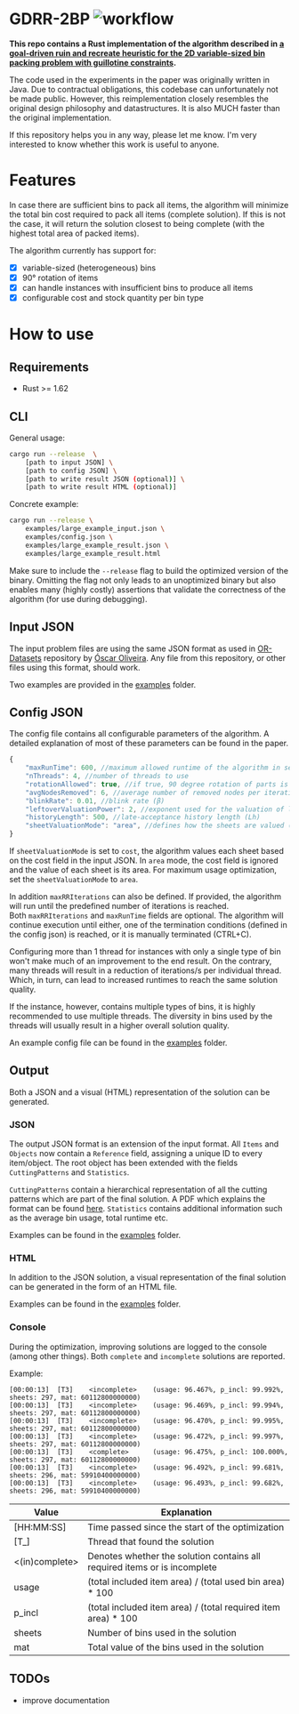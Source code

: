 # GDRR-2BP ![workflow](https://github.com/JeroenGar/gdrr-2bp/actions/workflows/rust.yml/badge.svg)

**This repo contains a Rust implementation of the algorithm described in [a goal-driven ruin and recreate heuristic for the 2D variable-sized bin packing problem with guillotine constraints]( https://www.sciencedirect.com/science/article/abs/pii/S0377221721009826).**

The code used in the experiments in the paper was originally written in Java.
Due to contractual obligations, this codebase can unfortunately not be made public.
However, this reimplementation closely resembles the original design philosophy and datastructures.
It is also MUCH faster than the original implementation.

If this repository helps you in any way, please let me know. 
I'm very interested to know whether this work is useful to anyone.

# Features

In case there are sufficient bins to pack all items, the algorithm will minimize the total bin cost required to pack all items (complete solution).
If this is not the case, it will return the solution closest to being complete (with the highest total area of packed items).

The algorithm currently has support for:
- [x] variable-sized (heterogeneous) bins
- [x] 90° rotation of items
- [x] can handle instances with insufficient bins to produce all items
- [x] configurable cost and stock quantity per bin type

# How to use

## Requirements
- Rust >= 1.62

## CLI

General usage:
```bash
cargo run --release  \
    [path to input JSON] \
    [path to config JSON] \
    [path to write result JSON (optional)] \
    [path to write result HTML (optional)]
```
Concrete example:
```bash
cargo run --release \
    examples/large_example_input.json \
    examples/config.json \
    examples/large_example_result.json \
    examples/large_example_result.html
```

Make sure to include the `--release` flag to build the optimized version of the binary. 
Omitting the flag not only leads to an unoptimized binary but also enables many (highly costly) assertions that validate the correctness of the algorithm (for use during debugging).

## Input JSON

The input problem files are using the same JSON format as used in [OR-Datasets](https://github.com/Oscar-Oliveira/OR-Datasets/tree/master/Cutting-and-Packing/2D) repository by [
Óscar Oliveira](https://github.com/Oscar-Oliveira).
Any file from this repository, or other files using this format, should work. 

Two examples are provided in the [examples](examples/) folder.

## Config JSON

The config file contains all configurable parameters of the algorithm.
A detailed explanation of most of these parameters can be found in the paper.

```javascript
{
    "maxRunTime": 600, //maximum allowed runtime of the algorithm in seconds
    "nThreads": 4, //number of threads to use
    "rotationAllowed": true, //if true, 90 degree rotation of parts is allowed (2BP|R|G), false otherwise (2BP|O|G)
    "avgNodesRemoved": 6, //average number of removed nodes per iteration (μ)
    "blinkRate": 0.01, //blink rate (β)
    "leftoverValuationPower": 2, //exponent used for the valuation of leftover nodes (α)
    "historyLength": 500, //late-acceptance history length (Lh)
    "sheetValuationMode": "area", //defines how the sheets are valued (area or cost)
}
```
If `sheetValuationMode` is set to `cost`, the algorithm values each sheet based on the cost field in the input JSON.
In `area` mode, the cost field is ignored and the value of each sheet is its area. 
For maximum usage optimization, set the `sheetValuationMode` to `area`.

In addition `maxRRIterations` can also be defined. 
If provided, the algorithm will run until the predefined number of iterations is reached.   
Both `maxRRIterations` and `maxRunTime` fields are optional. 
The algorithm will continue execution until either, one of the termination conditions (defined in the config json) is reached, or it is manually terminated (CTRL+C). 

Configuring more than 1 thread for instances with only a single type of bin won't make much of an improvement to the end result.
On the contrary, many threads will result in a reduction of iterations/s per individual thread. 
Which, in turn, can lead to increased runtimes to reach the same solution quality.

If the instance, however, contains multiple types of bins, it is highly recommended to use multiple threads.
The diversity in bins used by the threads will usually result in a higher overall solution quality.

An example config file can be found in the [examples](examples/) folder.

## Output
Both a JSON and a visual (HTML) representation of the solution can be generated. 

### JSON

The output JSON format is an extension of the input format.
All `Items` and `Objects` now contain a `Reference` field, assigning a unique ID to every item/object. 
The root object has been extended with the fields `CuttingPatterns` and `Statistics`.

`CuttingPatterns` contain a hierarchical representation of all the cutting patterns which are part of the final solution. 
A PDF which explains the format can be found [here](doc/Solution_Files_Documentation_GDRR.pdf). 
`Statistics` contains additional information such as the average bin usage, total runtime etc.  

Examples can be found in the [examples](examples/) folder.

### HTML

In addition to the JSON solution, a visual representation of the final solution can be generated in the form of an HTML file. 

Examples can be found in the [examples](examples/) folder.

### Console

During the optimization, improving solutions are logged to the console (among other things). 
Both `complete` and `incomplete` solutions are reported.

Example:
```
[00:00:13]	[T3]	<incomplete>	(usage: 96.467%, p_incl: 99.992%, sheets: 297, mat: 60112800000000)
[00:00:13]	[T3]	<incomplete>	(usage: 96.469%, p_incl: 99.994%, sheets: 297, mat: 60112800000000)
[00:00:13]	[T3]	<incomplete>	(usage: 96.470%, p_incl: 99.995%, sheets: 297, mat: 60112800000000)
[00:00:13]	[T3]	<incomplete>	(usage: 96.472%, p_incl: 99.997%, sheets: 297, mat: 60112800000000)
[00:00:13]	[T3]	<complete>      (usage: 96.475%, p_incl: 100.000%, sheets: 297, mat: 60112800000000)
[00:00:13]	[T3]	<incomplete>	(usage: 96.492%, p_incl: 99.681%, sheets: 296, mat: 59910400000000)
[00:00:13]	[T3]	<incomplete>	(usage: 96.493%, p_incl: 99.682%, sheets: 296, mat: 59910400000000)
```
| Value          | Explanation                                                                  |
|----------------|------------------------------------------------------------------------------|
| [HH:MM:SS]     | Time passed since the start of the optimization                              |
| [T_]           | Thread that found the solution                                               |
| <(in)complete> | Denotes whether the solution contains all required items or is incomplete    |
| usage          | (total included item area) / (total used bin area) * 100                     |
| p_incl         | (total included item area) / (total required item area) * 100                |
| sheets         | Number of bins used in the solution                                             |
| mat            | Total value of the bins used in the solution                 

## TODOs

- improve documentation

